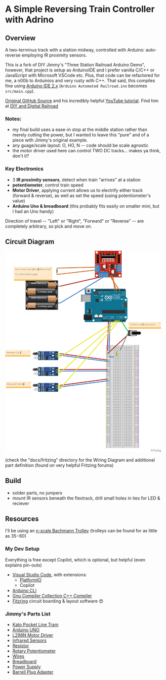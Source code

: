 # A Simple Reversing Train Controller with Adrino

## Overview

A two-terminus track with a station midway, controlled with Arduino: auto-reverse employing IR proximity sensors.

This is a fork of DIY Jimmy's "Three Station Railroad Arduino Demo", however, that project is setup as ArduinoIDE and I prefer vanilla C/C++ or JavaScript with Microsoft VSCode etc. Plus, that code can be refactored for me, a n00b to Arduinios and very rusty with C++. That said, this compiles fine using [Arduino IDE 2.x](https://www.arduino.cc/en/software) (`Arduino Automated Railroad.ino` becomes `src/main.cpp`).

[Original GitHub Source](https://github.com/DIYandDigitalRR/arduino-automated-railroad) and his incredibly helpful [YouTube tutorial](https://youtu.be/PoOxFS2DNpI?si=a4vY9Ln4eqhzoHmL). Find him at [DIY and Digital Railroad](https://www.diyanddigitalrr.com/)

### Notes:

* my final build uses a ease-in stop at the middle station rather than merely cutting the power, but I wanted to leave this "pure" and of a piece with Jimmy's original example.
* any guage/scale layout: O, HO, N -- code should be scale agnostic
* the motor driver used here can control TWO DC tracks... makes ya think, don't it?

### Key Electronics

* 3 **IR proximity sensors**, detect when train "arrives" at a station
* **potentiometer**, control train speed
* **Motor Driver**, applying current allows us to electrify either track (forward & reverse), as well as set the speed (using potentiometer's value)
* **Arduino Uno & breadboard** (this probably fits easily on smaller mini, but I had an Uno handy)

Direction of travel -- "Left" or "Right", "Forward" or "Reverse" -- are completely arbitrary, so pick and move on.

## Circuit Diagram

![Circut Diagram/Schematic](./docs/images/Wiring-Diagram-Fritzing.png)

(check the "docs/fritzing" directory for the Wiring Diagram and additional part definition (found on very helpful Fritzing forums)

## Build

* solder parts, no jumpers
* mount IR sensors beneath the flextrack, drill small holes in ties for LED & reciever

## Resources

I'll be using an [n-scale Bachmann Trolley](https://www.modeltrainstuff.com/bachmann-n-61089-brill-trolley-orange-cream/) (trolleys can be found for as little as $35-$60)

### My Dev Setup

Everything is free except Copilot, which is optional, but helpful (even explains pin-outs)

* [Visual Studio Code](https://code.visualstudio.com/download), with extensions:
    * [PlatformIO](https://platformio.org/)
    * Copilot
* [Arduino CLI](https://arduino.github.io/arduino-cli/0.19/)
* [Gnu Compiler Collection C++ Compiler](https://gcc.gnu.org/install/download.html)
* [Fitzring](https://fritzing.org/download/) circuit boarding & layout software 😍

### Jimmy's Parts List

* [Kato Pocket Line Tram](https://shorturl.at/hkKVY)
* [Arduino UNO](https://amzn.to/3jTbDJ4)
* [L298N Motor Driver](https://amzn.to/3EuMgVJ)
* [Infrared Sensors](https://amzn.to/3nIqsPD)
* [Resistor](https://amzn.to/3CBtPxS)
* [Rotary Potentiometer](https://amzn.to/3mwkIZN)
* [Wires](https://amzn.to/3GwYFtY)
* [Breadboard](https://amzn.to/3w0KIjg)
* [Power Supply](https://amzn.to/3jSOkPx)
* [Barrell Plug Adapter](https://amzn.to/31j3Iya)
